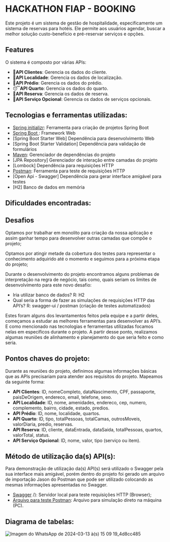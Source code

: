 # HACKATHON FIAP - BOOKING

Este projeto é um sistema de gestão de hospitalidade, especificamente um sistema de reservas para hotéis. Ele permite aos usuários agendar, buscar a melhor solução custo-benefício e pré-reservar serviços e opções.

## Features

O sistema é composto por várias APIs:

- 👤**API Clientes**: Gerencia os dados do cliente.
- 📒**API Localidade**: Gerencia os dados de localização.
- 🏨**API Prédio**: Gerencia os dados do prédio.
- 😴**API Quarto**: Gerencia os dados do quarto.
- 📅**API Reserva**: Gerencia os dados de reserva.
- 🍴**API Serviço Opcional**: Gerencia os dados de serviços opcionais.

## Tecnologias e ferramentas utilizadas:

* [Spring initializr]( https://start.spring.io/): Ferramenta para criação de projetos Spring Boot
* [Spring Boot ]( https://spring.io/projects/spring-boot): Framework Web 
* [Spring Boot Starter Web] Dependência para desenvolvimento Web
* [Spring Boot Starter Validation] Dependência para validação de formulários
* [Maven]( https://mvnrepository.com/): Gerenciador de dependências do projeto
* [JPA Repository] Gerenciador de interação entre camadas do projeto
* [Lombock] Dependência para requisições HTTP
* [Postman](https://www.postman.com/): Ferramenta para teste de requisições HTTP
* [Open Api - Swagger] Dependência para gerar interface amigável para testes
* [H2] Banco de dados em memória

## Dificuldades encontradas:

## Desafios

Optamos por trabalhar em monolito para criação da nossa aplicação e assim ganhar tempo para desenvolver outras camadas que compõe o projeto;

Optamos por atingir metade da cobertura dos testes para representar o conhecimento adquirido até o momento e seguimos para a próxima etapa do projeto; 

Durante o desenvolvimento do projeto encontramos alguns problemas de interpretação na regra de negócio, tais como, quais seriam os limites de desenvolvimento para este novo desafio: 
* Iria utilizar banco de dados? R: H2
* Qual seria a forma de fazer as simulações de requisições HTTP das API’s? R: swagger-ui / postman (criação de testes automatizados) <br>

Estes foram alguns dos levantamentos feitos pela equipe e a partir deles, começamos a estudar as melhores ferramentas para desenvolver as API’s. E como mencionado nas tecnologias e ferramentas utilizadas focamos nelas em específicos durante o projeto.
A partir desse ponto, realizamos algumas reuniões de alinhamento e planejamento do que seria feito e como seria. 


## Pontos chaves do projeto:

Durante as reuniões do projeto, definimos algumas informações básicas que as APIs precisariam para atender aos requisitos do projeto. Mapeamos da seguinte forma:
- **API Clientes**: ID, nomeCompleto, dataNascimento, CPF, passaporte, paisDeOrigem, endereco, email, telefone, sexo.
- **API Localidade**: ID, nome, amenidades, endereco, cep, numero, complemento, bairro, cidade, estado, predios.
- **API Prédio**: ID, nome, localidade, quartos.
- **API Quarto**: ID, tipo, totalPessoas, totalCamas, outrosMoveis, valorDiaria, predio, reservas.
- **API Reserva**: ID, cliente, dataEntrada, dataSaida, totalPessoas, quartos, valorTotal, status.
- **API Serviço Opcional**: ID, nome, valor, tipo (serviço ou item).

## Método de utilização da(s) API(s):

Para demonstração de utilização da(s) API(s) será utilizado o Swagger pela sua interface mais amigável, porém dentro do projeto foi gerado um arquivo de importação Jason do Postman que pode ser utilizado colocando as mesmas informações apresentadas no Swagger.
* [Swagger](http://localhost:8080/booking/swagger-ui/index.html#/) /): Servidor local para teste requisições HTTP (Browser);
* [Arquivo para teste Postman](https://warped-meteor-302132.postman.co/workspace/App-Consumo-Eletro~60891746-3429-418a-9499-910f095c31d9/collection/27681645-57d87472-1132-46fc-8916-268f42ac6cce?action=share&creator=27681645 ): Arquivo para simulação direto na máquina (PC).

## Diagrama de tabelas:
![Imagem do WhatsApp de 2024-03-13 à(s) 15 09 19_4d8cc485](https://github.com/otavioprado/fiap-hackathon-booking/assets/133544024/ad57fc12-7514-4d5c-871e-f9534d2fc710)

